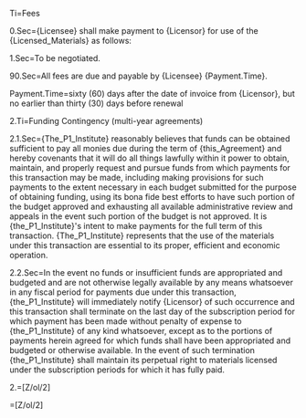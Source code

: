 Ti=Fees

0.Sec={Licensee} shall make payment to {Licensor} for use of the {Licensed_Materials} as follows: 

1.Sec=To be negotiated.

90.Sec=All fees are due and payable by {Licensee} {Payment.Time}.

Payment.Time=sixty (60) days after the date of invoice from {Licensor}, but no earlier than thirty (30) days before renewal


2.Ti=Funding Contingency (multi-year agreements)

2.1.Sec={The_P1_Institute} reasonably believes that funds can be obtained sufficient to pay all monies due during the term of {this_Agreement} and hereby covenants that it will do all things lawfully within it power to obtain, maintain, and properly request and pursue funds from which payments for this transaction may be made, including making provisions for such payments to the extent necessary in each budget submitted for the purpose of obtaining funding, using its bona fide best efforts to have such portion of the budget approved and exhausting all available administrative review and appeals in the event such portion of the budget is not approved.  It is {the_P1_Institute}'s intent to make payments for the full term of this transaction. {The_P1_Institute} represents that the use of the materials under this transaction are essential to its proper, efficient and economic operation.

2.2.Sec=In the event no funds or insufficient funds are appropriated and budgeted and are not otherwise legally available by any means whatsoever in any fiscal period for payments due under this transaction, {the_P1_Institute} will immediately notify {Licensor} of such occurrence and this transaction shall terminate on the last day of the subscription  period for which payment has been made without penalty of expense to {the_P1_Institute} of any kind whatsoever, except as to the portions of payments herein agreed for which funds shall have been appropriated and budgeted or otherwise available.  In the event of such termination {the_P1_Institute} shall maintain its perpetual right to materials licensed under the subscription periods for which it has fully paid.

2.=[Z/ol/2]

=[Z/ol/2]

